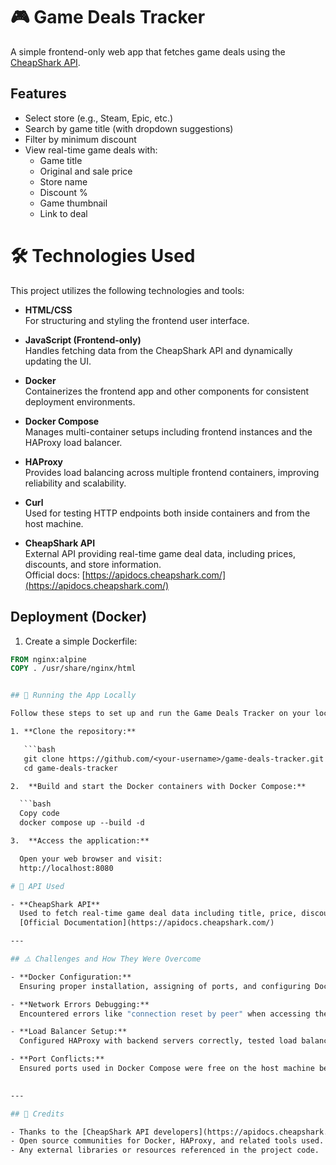 # 🎮 Game Deals Tracker

A simple frontend-only web app that fetches game deals using the [CheapShark API](https://apidocs.cheapshark.com/).

## Features

- Select store (e.g., Steam, Epic, etc.)
- Search by game title (with dropdown suggestions)
- Filter by minimum discount
- View real-time game deals with:
  - Game title
  - Original and sale price
  - Store name
  - Discount %
  - Game thumbnail
  - Link to deal

# 🛠️ Technologies Used

This project utilizes the following technologies and tools:

- **HTML/CSS**  
  For structuring and styling the frontend user interface.

- **JavaScript (Frontend-only)**  
  Handles fetching data from the CheapShark API and dynamically updating the UI.

- **Docker**  
  Containerizes the frontend app and other components for consistent deployment environments.

- **Docker Compose**  
  Manages multi-container setups including frontend instances and the HAProxy load balancer.

- **HAProxy**  
  Provides load balancing across multiple frontend containers, improving reliability and scalability.

- **Curl**  
  Used for testing HTTP endpoints both inside containers and from the host machine.

- **CheapShark API**  
  External API providing real-time game deal data, including prices, discounts, and store information.  
  Official docs: [https://apidocs.cheapshark.com/](https://apidocs.cheapshark.com/)


## Deployment (Docker)

1. Create a simple Dockerfile:

```Dockerfile
FROM nginx:alpine
COPY . /usr/share/nginx/html


## 🚀 Running the App Locally

Follow these steps to set up and run the Game Deals Tracker on your local machine:

1. **Clone the repository:**

   ```bash
   git clone https://github.com/<your-username>/game-deals-tracker.git
   cd game-deals-tracker

2.  **Build and start the Docker containers with Docker Compose:**

  ```bash
  Copy code
  docker compose up --build -d

3.  **Access the application:**

  Open your web browser and visit:
  http://localhost:8080

# 📡 API Used

- **CheapShark API**  
  Used to fetch real-time game deal data including title, price, discount percentage, and store info.  
  [Official Documentation](https://apidocs.cheapshark.com/)

---

## ⚠️ Challenges and How They Were Overcome

- **Docker Configuration:**  
  Ensuring proper installation, assigning of ports, and configuring Docker and Docker Compose correctly to run multiple containers with proper networking.

- **Network Errors Debugging:**  
  Encountered errors like "connection reset by peer" when accessing the load balancer from the local machine. Debugged by verifying container networking, port exposure, and load balancer HAProxy configuration.

- **Load Balancer Setup:**  
  Configured HAProxy with backend servers correctly, tested load balancing inside the container. While requests worked inside the container, there was an unresolved issue with curl requests failing from the host machine.

- **Port Conflicts:**  
  Ensured ports used in Docker Compose were free on the host machine before binding to avoid conflicts.
 

---

## 🙏 Credits

- Thanks to the [CheapShark API developers](https://apidocs.cheapshark.com/) for providing a reliable data source.  
- Open source communities for Docker, HAProxy, and related tools used.  
- Any external libraries or resources referenced in the project code.